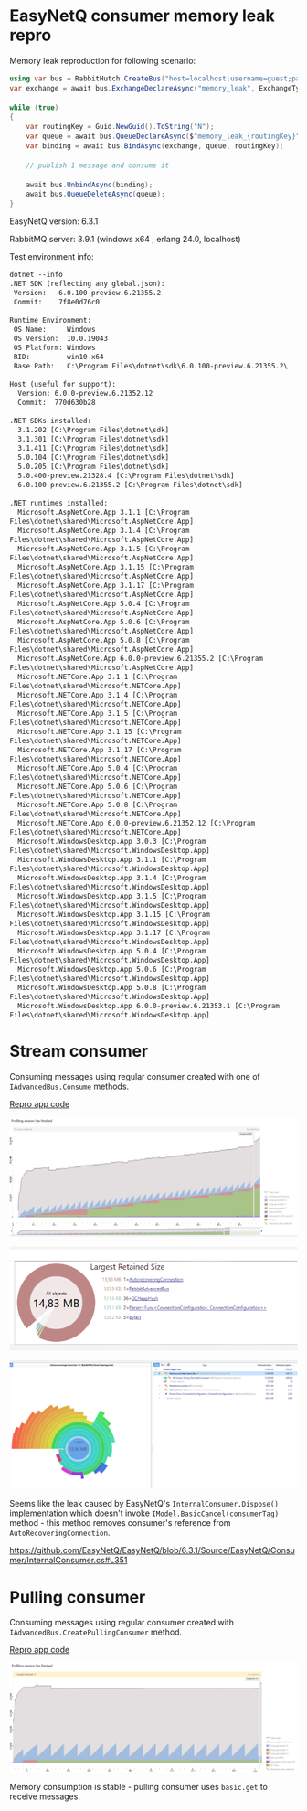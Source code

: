 # EasyNetQ consumer memory leak repro

Memory leak reproduction for following scenario:

```c#
using var bus = RabbitHutch.CreateBus("host=localhost;username=guest;password=guest;virtualHost=/;timeout=10");
var exchange = await bus.ExchangeDeclareAsync("memory_leak", ExchangeType.Direct, false, false);

while (true)
{
    var routingKey = Guid.NewGuid().ToString("N");
    var queue = await bus.QueueDeclareAsync($"memory_leak_{routingKey}", false, true, true);
    var binding = await bus.BindAsync(exchange, queue, routingKey);

    // publish 1 message and consume it

    await bus.UnbindAsync(binding);
    await bus.QueueDeleteAsync(queue);
}
```

EasyNetQ version: 6.3.1

RabbitMQ server: 3.9.1 (windows x64 , erlang 24.0, localhost)


Test environment info:

```
dotnet --info
.NET SDK (reflecting any global.json):
 Version:   6.0.100-preview.6.21355.2
 Commit:    7f8e0d76c0

Runtime Environment:
 OS Name:     Windows
 OS Version:  10.0.19043
 OS Platform: Windows
 RID:         win10-x64
 Base Path:   C:\Program Files\dotnet\sdk\6.0.100-preview.6.21355.2\

Host (useful for support):
  Version: 6.0.0-preview.6.21352.12
  Commit:  770d630b28

.NET SDKs installed:
  3.1.202 [C:\Program Files\dotnet\sdk]
  3.1.301 [C:\Program Files\dotnet\sdk]
  3.1.411 [C:\Program Files\dotnet\sdk]
  5.0.104 [C:\Program Files\dotnet\sdk]
  5.0.205 [C:\Program Files\dotnet\sdk]
  5.0.400-preview.21328.4 [C:\Program Files\dotnet\sdk]
  6.0.100-preview.6.21355.2 [C:\Program Files\dotnet\sdk]

.NET runtimes installed:
  Microsoft.AspNetCore.App 3.1.1 [C:\Program Files\dotnet\shared\Microsoft.AspNetCore.App]
  Microsoft.AspNetCore.App 3.1.4 [C:\Program Files\dotnet\shared\Microsoft.AspNetCore.App]
  Microsoft.AspNetCore.App 3.1.5 [C:\Program Files\dotnet\shared\Microsoft.AspNetCore.App]
  Microsoft.AspNetCore.App 3.1.15 [C:\Program Files\dotnet\shared\Microsoft.AspNetCore.App]
  Microsoft.AspNetCore.App 3.1.17 [C:\Program Files\dotnet\shared\Microsoft.AspNetCore.App]
  Microsoft.AspNetCore.App 5.0.4 [C:\Program Files\dotnet\shared\Microsoft.AspNetCore.App]
  Microsoft.AspNetCore.App 5.0.6 [C:\Program Files\dotnet\shared\Microsoft.AspNetCore.App]
  Microsoft.AspNetCore.App 5.0.8 [C:\Program Files\dotnet\shared\Microsoft.AspNetCore.App]
  Microsoft.AspNetCore.App 6.0.0-preview.6.21355.2 [C:\Program Files\dotnet\shared\Microsoft.AspNetCore.App]
  Microsoft.NETCore.App 3.1.1 [C:\Program Files\dotnet\shared\Microsoft.NETCore.App]
  Microsoft.NETCore.App 3.1.4 [C:\Program Files\dotnet\shared\Microsoft.NETCore.App]
  Microsoft.NETCore.App 3.1.5 [C:\Program Files\dotnet\shared\Microsoft.NETCore.App]
  Microsoft.NETCore.App 3.1.15 [C:\Program Files\dotnet\shared\Microsoft.NETCore.App]
  Microsoft.NETCore.App 3.1.17 [C:\Program Files\dotnet\shared\Microsoft.NETCore.App]
  Microsoft.NETCore.App 5.0.4 [C:\Program Files\dotnet\shared\Microsoft.NETCore.App]
  Microsoft.NETCore.App 5.0.6 [C:\Program Files\dotnet\shared\Microsoft.NETCore.App]
  Microsoft.NETCore.App 5.0.8 [C:\Program Files\dotnet\shared\Microsoft.NETCore.App]
  Microsoft.NETCore.App 6.0.0-preview.6.21352.12 [C:\Program Files\dotnet\shared\Microsoft.NETCore.App]
  Microsoft.WindowsDesktop.App 3.0.3 [C:\Program Files\dotnet\shared\Microsoft.WindowsDesktop.App]
  Microsoft.WindowsDesktop.App 3.1.1 [C:\Program Files\dotnet\shared\Microsoft.WindowsDesktop.App]
  Microsoft.WindowsDesktop.App 3.1.4 [C:\Program Files\dotnet\shared\Microsoft.WindowsDesktop.App]
  Microsoft.WindowsDesktop.App 3.1.5 [C:\Program Files\dotnet\shared\Microsoft.WindowsDesktop.App]
  Microsoft.WindowsDesktop.App 3.1.15 [C:\Program Files\dotnet\shared\Microsoft.WindowsDesktop.App]
  Microsoft.WindowsDesktop.App 3.1.17 [C:\Program Files\dotnet\shared\Microsoft.WindowsDesktop.App]
  Microsoft.WindowsDesktop.App 5.0.4 [C:\Program Files\dotnet\shared\Microsoft.WindowsDesktop.App]
  Microsoft.WindowsDesktop.App 5.0.6 [C:\Program Files\dotnet\shared\Microsoft.WindowsDesktop.App]
  Microsoft.WindowsDesktop.App 5.0.8 [C:\Program Files\dotnet\shared\Microsoft.WindowsDesktop.App]
  Microsoft.WindowsDesktop.App 6.0.0-preview.6.21353.1 [C:\Program Files\dotnet\shared\Microsoft.WindowsDesktop.App]
```

# Stream consumer

Consuming messages using regular consumer created with one of `IAdvancedBus.Consume` methods.

[Repro app code](src/StreamConsumer/Program.cs)

![Stream consumer memory graph](images/stream_consumer_memory_graph.png)

![Stream consumer largest retained](images/stream_consumer_largest_retained_size.png)

![Stream consumer dominators](images/stream_consumer_dominators.png)

Seems like the leak caused by EasyNetQ's `InternalConsumer.Dispose()` implementation which doesn't invoke `IModel.BasicCancel(consumerTag)` method - this method removes consumer's reference from `AutoRecoveringConnection`.

https://github.com/EasyNetQ/EasyNetQ/blob/6.3.1/Source/EasyNetQ/Consumer/InternalConsumer.cs#L351

# Pulling consumer

Consuming messages using regular consumer created with `IAdvancedBus.CreatePullingConsumer` method.

[Repro app code](src/PullingConsumer/Program.cs)

![Pulling consumer memory graph](images/pulling_consumer_memory_graph.png)

Memory consumption is stable - pulling consumer uses `basic.get` to receive messages.
